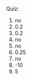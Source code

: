 Quiz:
1. no
2. 0.2
3. 0.2
4. no
5. no
6. 0.25
7. no
8. -10
9. 5


<!-- $ a^2 = b^2 $

\\[ a^2 = b^2 + c^2 \\]
\(E = mc^2\)

$latex 
\( \sqrt{27} \) 
$latex 

$ \sum_{\forall i}{x_i^{2}} $ -->



<!-- $$ \alpha,  \beta, \gamma, \Gamma, \pi, \Pi, \phi, \varphi, \mu, \Phi $$

Hi `$z = x + y$`.

`$$a^2 + b^2 = c^2$$`

`$$\begin{vmatrix}a & b\\
c & d
\end{vmatrix}=ad-bc$$`

Let $\text{S}_1(N) = \sum_{p=1}^N \text{E}(p)$ -->

